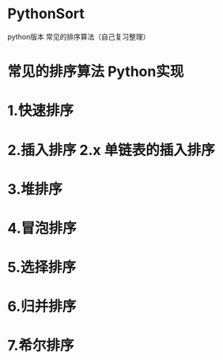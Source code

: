 # PythonSort
python版本 常见的排序算法（自己复习整理）
# 常见的排序算法 Python实现
# 1.快速排序
# 2.插入排序 2.x 单链表的插入排序
# 3.堆排序
# 4.冒泡排序
# 5.选择排序
# 6.归并排序
# 7.希尔排序
